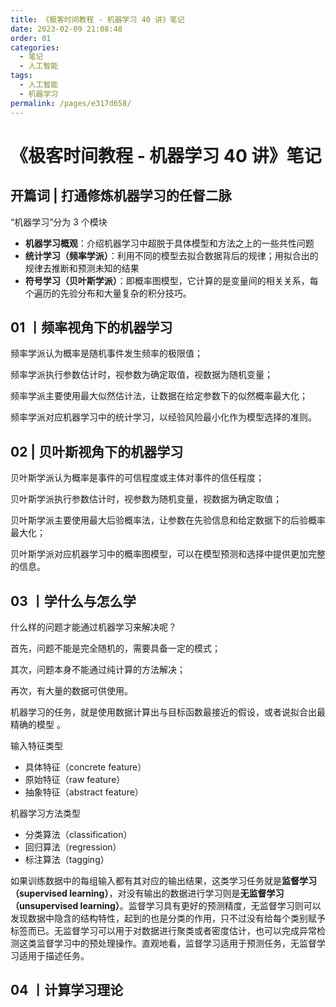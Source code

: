 ```yaml
---
title: 《极客时间教程 - 机器学习 40 讲》笔记
date: 2023-02-09 21:08:48
order: 01
categories:
  - 笔记
  - 人工智能
tags:
  - 人工智能
  - 机器学习
permalink: /pages/e317d658/
---
```


# 《极客时间教程 - 机器学习 40 讲》笔记

## 开篇词 | 打通修炼机器学习的任督二脉

“机器学习”分为 3 个模块

- **机器学习概观**：介绍机器学习中超脱于具体模型和方法之上的一些共性问题
- **统计学习（频率学派）**：利用不同的模型去拟合数据背后的规律；用拟合出的规律去推断和预测未知的结果
- **符号学习（贝叶斯学派）**：即概率图模型，它计算的是变量间的相关关系，每个遍历的先验分布和大量复杂的积分技巧。

## 01 丨频率视角下的机器学习

频率学派认为概率是随机事件发生频率的极限值；

频率学派执行参数估计时，视参数为确定取值，视数据为随机变量；

频率学派主要使用最大似然估计法，让数据在给定参数下的似然概率最大化；

频率学派对应机器学习中的统计学习，以经验风险最小化作为模型选择的准则。

## 02 | 贝叶斯视角下的机器学习

贝叶斯学派认为概率是事件的可信程度或主体对事件的信任程度；

贝叶斯学派执行参数估计时，视参数为随机变量，视数据为确定取值；

贝叶斯学派主要使用最大后验概率法，让参数在先验信息和给定数据下的后验概率最大化；

贝叶斯学派对应机器学习中的概率图模型，可以在模型预测和选择中提供更加完整的信息。

## 03 丨学什么与怎么学

什么样的问题才能通过机器学习来解决呢？

首先，问题不能是完全随机的，需要具备一定的模式；

其次，问题本身不能通过纯计算的方法解决；

再次，有大量的数据可供使用。

机器学习的任务，就是使用数据计算出与目标函数最接近的假设，或者说拟合出最精确的模型 。

输入特征类型

- 具体特征（concrete feature）
- 原始特征（raw feature）
- 抽象特征（abstract feature）

机器学习方法类型

- 分类算法（classification）
- 回归算法（regression）
- 标注算法（tagging）

如果训练数据中的每组输入都有其对应的输出结果，这类学习任务就是**监督学习（supervised learning）**，对没有输出的数据进行学习则是**无监督学习（unsupervised learning）**。监督学习具有更好的预测精度，无监督学习则可以发现数据中隐含的结构特性，起到的也是分类的作用，只不过没有给每个类别赋予标签而已。无监督学习可以用于对数据进行聚类或者密度估计，也可以完成异常检测这类监督学习中的预处理操作。直观地看，监督学习适用于预测任务，无监督学习适用于描述任务。

## 04 丨计算学习理论